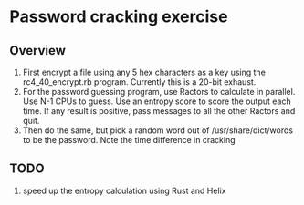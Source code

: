 # Password cracking exercise

## Overview
1. First encrypt a file using any 5 hex characters as a key using the rc4_40_encrypt.rb program. Currently this is a 20-bit exhaust. 
1. For the password guessing program, use Ractors to calculate in parallel. Use N-1 CPUs to guess. Use an entropy score to score the output each time. If any
result is positive, pass messages to all the other Ractors and quit. 
1. Then do the same, but pick a random word out of /usr/share/dict/words to be the password. Note the time difference in cracking

## TODO
1. speed up the entropy calculation using Rust and Helix

